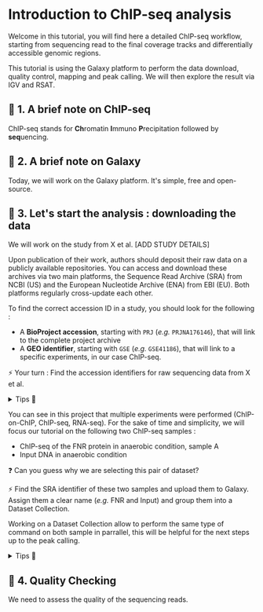 # Introduction to ChIP-seq analysis

Welcome in this tutorial, you will find here a detailed ChIP-seq workflow, starting from sequencing read to the final coverage tracks and differentially accessible genomic regions.

This tutorial is using the Galaxy platform to perform the data download, quality control, mapping and peak calling. We will then explore the result via IGV and RSAT.

## 📍 1. A brief note on ChIP-seq

ChIP-seq stands for **Ch**romatin **I**mmuno **P**recipitation followed by **seq**uencing.

## 📍 2. A brief note on Galaxy

Today, we will work on the Galaxy platform. It's simple, free and open-source.

## 📍 3. Let's start the analysis : downloading the data

We will work on the study from X et al.
[ADD STUDY DETAILS]

Upon publication of their work, authors should deposit their raw data on a publicly available repositories. You can access and download these archives via two main platforms, the Sequence Read Archive (SRA) from NCBI (US) and the European Nucleotide Archive (ENA) from EBI (EU). Both platforms regularly cross-update each other.

To find the correct accession ID in a study, you should look for the following :
* A **BioProject accession**, starting with `PRJ` (*e.g.* `PRJNA176146`), that will link to the complete project archive
* A **GEO identifier**, starting with `GSE` (*e.g.* `GSE41186`), that will link to a specific experiments, in our case ChIP-seq.

⚡️ Your turn : Find the accession identifiers for raw sequencing data from X et al.

<details>
  <summary>Tips 👀</summary>

  ---
  You are looking for a code starting with `GSE`. You usually find it in the *Data accessibility* section of an article, else you can try to `Ctrl+F` for `GSE` in the paper.
  ---

  </details>

You can see in this project that multiple experiments were performed (ChIP-on-ChIP, ChIP-seq, RNA-seq). For the sake of time and simplicity, we will focus our tutorial on the following two ChIP-seq samples :
* ChIP-seq of the FNR protein in anaerobic condition, sample A
* Input DNA in anaerobic condition

❓ Can you guess why we are selecting this pair of dataset?

⚡️ Find the SRA identifier of these two samples and upload them to Galaxy. Assign them a clear name (*e.g.* FNR and Input) and group them into a Dataset Collection.

Working on a Dataset Collection allow to perform the same type of command on both sample in parrallel, this will be helpful for the next steps up to the peak calling.

<details>
  <summary>Tips 👀</summary>

  Some tips.

  </details>


## 📍 4. Quality Checking

We need to assess the quality of the sequencing reads.
